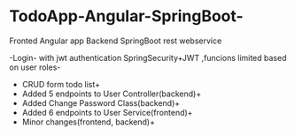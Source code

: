 # TodoApp-Angular-SpringBoot-
Fronted Angular app
Backend SpringBoot rest webservice

-Login- with jwt authentication SpringSecurity+JWT ,funcions limited based on user roles-
- CRUD form todo list+
- Added 5 endpoints to User Controller(backend)+
- Added Change Password Class(backend)+
- Added 6 endpoints to User Service(frontend)+
- Minor changes(frontend, backend)+
